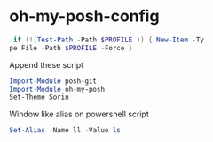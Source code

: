 # oh-my-posh-config
```powershell
 if (!(Test-Path -Path $PROFILE )) { New-Item -Ty
pe File -Path $PROFILE -Force }
```
Append these script 
```powershell 
Import-Module posh-git
Import-Module oh-my-posh
Set-Theme Sorin
```
Window like alias on powershell script 
```powershell
Set-Alias -Name ll -Value ls
```
